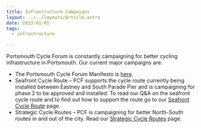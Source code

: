 ```yaml
---
title: Infrastructure Campaigns
layout: ../../layouts/Article.astro
date: 2013-01-01
tags:
  - infrastructure

---
```


Portsmouth Cycle Forum is constantly campaigning for better cycling infrastructure in Portsmouth. Our current major campaigns are:

* The Portsmouth Cycle Forum Manifesto is [here](/public/assets/docs/2012-pcf-manifesto.pdf).
* Seafront Cycle Route – PCF supports the cycle route currently being installed between Eastney and South Parade Pier and is campaigning for phase 2 to be approved and installed.  To read our Q&A on the seafront cycle route and to find out how to support the route go to our [Seafront Cycle Route](/infrastructure/seafront-cycle-route/) page.
* Strategic Cycle Routes – PCF is campaigning for better North-South routes in and out of the city.  Read our [Strategic Cycle Routes](/infrastructure/strategic-cycle-routes/) page.